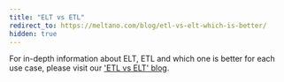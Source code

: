 ```yaml
---
title: "ELT vs ETL"
redirect_to: https://meltano.com/blog/etl-vs-elt-which-is-better/
hidden: true
---
```


For in-depth information about ELT, ETL and which one is better for each use case, please visit our ['ETL vs ELT' blog](https://meltano.com/blog/etl-vs-elt-which-is-better/).
